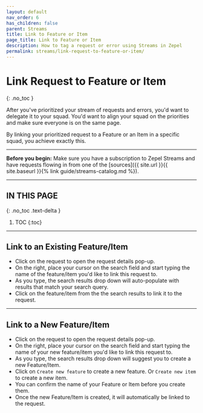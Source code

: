 ```yaml
---
layout: default
nav_order: 6
has_children: false
parent: Streams
title: Link to Feature or Item
page_title: Link to Feature or Item
description: How to tag a request or error using Streams in Zepel
permalink: streams/link-request-to-feature-or-item/
---
```


# Link Request to Feature or Item
{: .no_toc }

After you've prioritized your stream of requests and errors, you'd want to delegate it to your squad. You'd want to align your squad on the priorities and make sure everyone is on the same page.

By linking your prioritized request to a Feature or an Item in a specific squad, you achieve exactly this.

---

__Before you begin:__ Make sure you have a subscription to Zepel Streams and have requests flowing in from one of the [sources]({{ site.url }}{{ site.baseurl }}{% link guide/streams-catalog.md %}).

---

## IN THIS PAGE
{: .no_toc .text-delta }

1. TOC
{:toc}

---

## Link to an Existing Feature/Item

- Click on the request to open the request details pop-up.
- On the right, place your cursor on the search field and start typing the name of the feature/item you'd like to link this request to.
- As you type, the search results drop down will auto-populate with results that match your search query.
- Click on the feature/item from the the search results to link it to the request.

---

## Link to a New Feature/Item

- Click on the request to open the request details pop-up.
- On the right, place your cursor on the search field and start typing the name of your new feature/item you'd like to link this request to.
- As you type, the search results drop down will suggest you to create a new Feature/Item.
- Click on `Create new feature` to create a new feature. Or `Create new item` to create a new item.
- You can confirm the name of your Feature or Item before you create them.
- Once the new Feature/Item is created, it will automatically be linked to the request. 